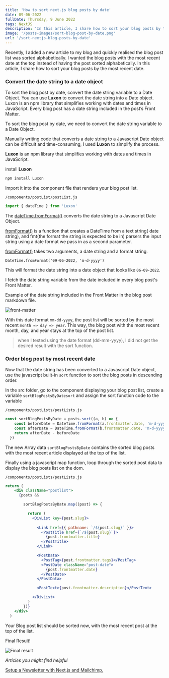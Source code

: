 ```yaml
---
title: 'How to sort next.js blog posts by date'
date: 09-06-2022
fullDate: Thursday, 9 June 2022
tags: NextJS
description: 'In this article, I share how to sort your blog posts by the most recent date'
image: '/posts-images/sort-blog-post-by-date.png'
url: '/sort-nextjs-blog-posts-by-date'
---
```


Recently, I added a new article to my blog and quickly realised the blog post list was sorted alphabetically. I wanted the blog posts with the most recent date at the top instead of having the post sorted alphabetically. In this article, I share how to sort your blog posts by the most recent date.

### Convert the date string to a date object

To sort the blog post by date, convert the date string variable to a Date Object.
You can use **Luxon** to convert the date string into a Date object. Luxon is an npm library that simplifies working with dates and times in JavaScript.
Every blog post has a date string included in the post’s Front Matter.

To sort the blog post by date, we need to convert the date string variable to a Date Object.

Manually writing code that converts a date string to a Javascript Date object can be difficult and time-consuming, I used **Luxon** to simplify the process.

**Luxon** is an npm library that simplifies working with dates and times in JavaScript.

install **Luxon** 

```jsx
npm install Luxon
```

Import it into the component file that renders your blog post list.

`/components/postList/postList.js`
```jsx
import { dateTime } from 'Luxon'
```

The [dateTime.fromFormat()](https://moment.github.io/luxon/api-docs/index.html#datetimefromformat) converts the date string to a Javascript Date Object.

[fromFormat()](https://moment.github.io/luxon/api-docs/index.html#datetimefromformat) is a function that creates a DateTime  from a text string( date string), and fmt(the format the string is expected to be in) parsers the input string using a date format we pass in as a second parameter.

[fromFormat()](https://moment.github.io/luxon/api-docs/index.html#datetimefromformat) takes two arguments, a date string and a format string.

```
DateTime.fromFormat('09-06-2022, 'm-d-yyyy')
```
This will format the date string into a date object that looks like  `06-09-2022`.

I fetch the date string variable from the date included in every blog post's Front Matter.

Example of the date string included in the Front Matter in the blog post markdown file.

![front-matter](/posts-images/front-matter-date.png)


With this date format `mm-dd-yyyy`, the post list  will be sorted by the most recent `month => day => year`. This way, the blog post with the most recent month, day, and year stays at the top of the post list.

> when I tested using the date format (dd-mm-yyyy), I did not get the desired result with the sort function.

### Order blog post by most recent date

Now that the date string has been converted to a Javascript Date object, use the javascript built-in `sort` function to sort the blog posts in descending order.

In the src folder, go to the component displaying your blog post list, create a variable `sortBlogPostsByDatesort` and assign the sort function code to the variable

`/components/postLists/postLists.js`
```jsx
const sortBlogPostsByDate = posts.sort((a, b) => {
    const beforeDate = DateTime.fromFormat(a.frontmatter.date, 'm-d-yyyy')
    const afterDate = DateTime.fromFormat(b.frontmatter.date, 'm-d-yyyy')
    return afterDate - beforeDate
  })
```

The new Array data `sortBlogPostsByDate` contains the sorted blog posts with the most recent article displayed at the top of the list.

Finally using a javascript map function, loop through the sorted post data to display the blog posts list on the dom.

`/components/postLists/postLists.js`
```jsx
return (
    <div className="postlist">
      {posts &&

        sortBlogPostsByDate.map((post) => {

          return (
            <DivList key={post.slug}>
            
              <Link href={{ pathname: `/${post.slug}` }}>
                <PostTitle href={`/${post.slug}`}>
                  {post.frontmatter.title}
                </PostTitle>
              </Link>

              <PostData>
                <PostTag>{post.frontmatter.tags}</PostTag>
                <PostDate className="post-date">
                  {post.frontmatter.date}
                </PostDate>
              </PostData>

              <PostText>{post.frontmatter.description}</PostText>

            </DivList>
          )
        })}
    </div>
  )
  ```


Your Blog post list should be sorted now, with the most recent post at the top of the list.

Final Result!

![Final result](/posts-images/sort-blog-post-by-date.png)

*Articles you might find helpful*

[Setup a Newsletter with Next.js and Mailchimp.](https://www.agirl.codes/setup-newsletter-mailchimp-nextjs)